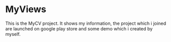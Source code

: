 # MyViews
This is the MyCV project. It shows my information, the project which i joined are launched on google play store and some demo which i created by myself.
